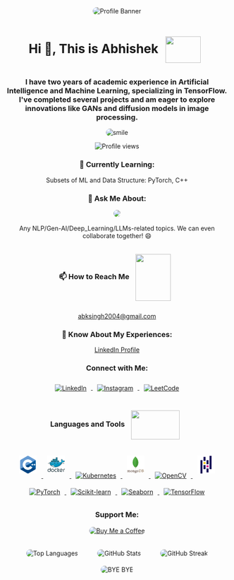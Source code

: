 <div align="center">
  <img src="https://github.com/user-attachments/assets/db6e5cd5-5e23-4ce6-be59-4bb21d202c3c" style="border-radius: 100px;" alt="Profile Banner"/>
  <h1 align="center">Hi 👋, This is Abhishek <img align="center" src="https://github.com/user-attachments/assets/bd5ea2a1-0cd8-4930-936e-0391dc3f24ea" height="60" width="80" style="margin: 10px;"/> </h1>
  <h3 align="center">I have two years of academic experience in Artificial Intelligence and Machine Learning, specializing in TensorFlow. I've completed several projects and am eager to explore innovations like GANs and diffusion models in image processing.</h3>
  <img src="https://github.com/user-attachments/assets/0736c007-0472-498d-b111-89e23b10c9fc" style="border-radius: 10px;" alt="smile"/>
  <p align="center">
    <img src="https://komarev.com/ghpvc/?username=abhi2april&label=Profile%20views&color=0e75b6&style=flat" alt="Profile views" />
  </p>
  <h3 align="center">🌱 Currently Learning:</h3>
  <p align="center">Subsets of ML and Data Structure: PyTorch, C++</p>
  <h3 align="center">💬 Ask Me About:</h3>
  <img src="https://github.com/user-attachments/assets/31fd09e3-38e9-4c0f-8fe1-3b1565dde079" style="border-radius: 100px;" />
  <p align="center">Any NLP/Gen-AI/Deep_Learning/LLMs-related topics. We can even collaborate together! 😄</p>
  <h3 align="center">📫 How to Reach Me <img align="center" src="https://github.com/user-attachments/assets/750c2b49-9fbe-4cf7-ac10-e75384fd007f" height="105.6" width="80" style="margin: 10px;"/> </h3>
  <p align="center"><a href="mailto:abksingh2004@gmail.com">abksingh2004@gmail.com</a></p>
  <h3 align="center">📄 Know About My Experiences:</h3>
  <p align="center"><a href="https://www.linkedin.com/in/abhishek-singh-6b6597209/" target="_blank">LinkedIn Profile</a></p>
</div>
<h3 align="center">Connect with Me:</h3>
<p align="center">
  <a href="https://linkedin.com/in/abhishek-singh202220260204" target="_blank">
    <img align="center" src="https://raw.githubusercontent.com/rahuldkjain/github-profile-readme-generator/master/src/images/icons/Social/linked-in-alt.svg" alt="LinkedIn" height="30" width="40" style="margin: 10px;"/>
  </a>
  <a href="https://instagram.com/shek.fillms" target="_blank">
    <img align="center" src="https://raw.githubusercontent.com/rahuldkjain/github-profile-readme-generator/master/src/images/icons/Social/instagram.svg" alt="Instagram" height="30" width="40" style="margin: 10px;"/>
  </a>
  <a href="https://www.leetcode.com/jessepinkmam" target="_blank">
    <img align="center" src="https://raw.githubusercontent.com/rahuldkjain/github-profile-readme-generator/master/src/images/icons/Social/leet-code.svg" alt="LeetCode" height="30" width="40" style="margin: 10px;"/>
  </a>
</p>
<h3 align="center">Languages and Tools <img align="center" src="https://github.com/user-attachments/assets/41671c39-db35-4bde-94ce-f3b2f044b895" height="66" width="110" style="margin: 10px;"/> </h3>
<p align="center">
  <a href="https://www.w3schools.com/cpp/" target="_blank" rel="noreferrer">
    <img src="https://raw.githubusercontent.com/devicons/devicon/master/icons/cplusplus/cplusplus-original.svg" alt="C++" width="40" height="40" style="margin: 10px;"/>
  </a>
  <a href="https://www.docker.com/" target="_blank" rel="noreferrer">
    <img src="https://raw.githubusercontent.com/devicons/devicon/master/icons/docker/docker-original-wordmark.svg" alt="Docker" width="40" height="40" style="margin: 10px;"/>
  </a>
  <a href="https://kubernetes.io" target="_blank" rel="noreferrer">
    <img src="https://www.vectorlogo.zone/logos/kubernetes/kubernetes-icon.svg" alt="Kubernetes" width="40" height="40" style="margin: 10px;"/>
  </a>
  <a href="https://www.mongodb.com/" target="_blank" rel="noreferrer">
    <img src="https://raw.githubusercontent.com/devicons/devicon/master/icons/mongodb/mongodb-original-wordmark.svg" alt="MongoDB" width="40" height="40" style="margin: 10px;"/>
  </a>
  <a href="https://opencv.org/" target="_blank" rel="noreferrer">
    <img src="https://www.vectorlogo.zone/logos/opencv/opencv-icon.svg" alt="OpenCV" width="40" height="40" style="margin: 10px;"/>
  </a>
  <a href="https://pandas.pydata.org/" target="_blank" rel="noreferrer">
    <img src="https://raw.githubusercontent.com/devicons/devicon/2ae2a900d2f041da66e950e4d48052658d850630/icons/pandas/pandas-original.svg" alt="Pandas" width="40" height="40" style="margin: 10px;"/>
  </a>
  <a href="https://pytorch.org/" target="_blank" rel="noreferrer">
    <img src="https://www.vectorlogo.zone/logos/pytorch/pytorch-icon.svg" alt="PyTorch" width="40" height="40" style="margin: 10px;"/>
  </a>
  <a href="https://scikit-learn.org/" target="_blank" rel="noreferrer">
    <img src="https://upload.wikimedia.org/wikipedia/commons/0/05/Scikit_learn_logo_small.svg" alt="Scikit-learn" width="40" height="40" style="margin: 10px;"/>
  </a>
  <a href="https://seaborn.pydata.org/" target="_blank" rel="noreferrer">
    <img src="https://seaborn.pydata.org/_images/logo-mark-lightbg.svg" alt="Seaborn" width="40" height="40" style="margin: 10px;"/>
  </a>
  <a href="https://www.tensorflow.org" target="_blank" rel="noreferrer">
    <img src="https://www.vectorlogo.zone/logos/tensorflow/tensorflow-icon.svg" alt="TensorFlow" width="40" height="40" style="margin: 10px;"/>
  </a>
</p>
<h3 align="center">Support Me:</h3>
<p align="center">
  <a href="https://www.buymeacoffee.com/abksingh2003">
    <img align="center" src="https://cdn.buymeacoffee.com/buttons/v2/default-yellow.png" height="50" width="210" alt="Buy Me a Coffee" style="border-radius: 10px;"/>
  </a>
</p>
<div align="center">
  <img src="https://github-readme-stats.vercel.app/api/top-langs?username=abhi2april&show_icons=true&locale=en&layout=compact" alt="Top Languages" style="margin: 20px; border-radius: 10px;"/>
  <img src="https://github-readme-stats.vercel.app/api?username=abhi2april&show_icons=true&locale=en" alt="GitHub Stats" style="margin: 20px; border-radius: 10px;"/>
  <img src="https://github-readme-streak-stats.herokuapp.com/?user=abhi2april" alt="GitHub Streak" style="margin: 20px; border-radius: 10px;"/>
  
</div>
<div align="center">
  <img src="https://github.com/user-attachments/assets/65cc14a9-7876-4c1d-839d-df49a855490b" style="border-radius: 10px;" alt="BYE BYE"/>
</div>
  

